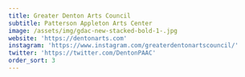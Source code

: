 ```yaml
---
title: Greater Denton Arts Council
subtitle: Patterson Appleton Arts Center
image: /assets/img/gdac-new-stacked-bold-1-.jpg
website: 'https://dentonarts.com'
instagram: 'https://www.instagram.com/greaterdentonartscouncil/'
twitter: 'https://twitter.com/DentonPAAC'
order_sort: 3
---
```


